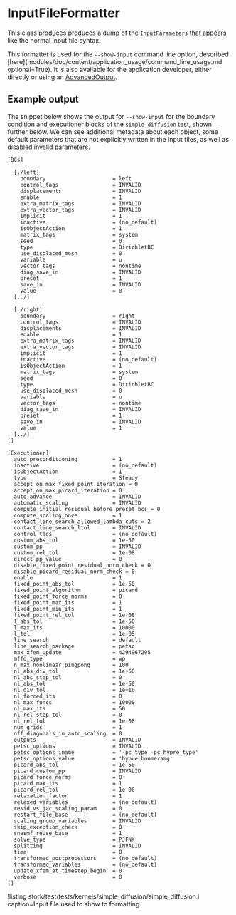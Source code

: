 # InputFileFormatter

This class produces produces a dump of the `InputParameters` that appears like the normal input
file syntax.

This formatter is used for the `--show-input` command line option, described
[here](modules/doc/content/application_usage/command_line_usage.md optional=True). It is also available for the
application developer, either directly or using an [AdvancedOutput](syntax/Outputs/index.md#advanced-output).

## Example output

The snippet below shows the output for `--show-input` for the boundary condition and executioner
blocks of the `simple_diffusion` test, shown further below. We can see additional metadata about each object,
some default parameters that are not explicitly written in the input files, as well as
disabled invalid parameters.

```
[BCs]

  [./left]
    boundary                     = left
    control_tags                 = INVALID
    displacements                = INVALID
    enable                       = 1
    extra_matrix_tags            = INVALID
    extra_vector_tags            = INVALID
    implicit                     = 1
    inactive                     = (no_default)
    isObjectAction               = 1
    matrix_tags                  = system
    seed                         = 0
    type                         = DirichletBC
    use_displaced_mesh           = 0
    variable                     = u
    vector_tags                  = nontime
    diag_save_in                 = INVALID
    preset                       = 1
    save_in                      = INVALID
    value                        = 0
  [../]

  [./right]
    boundary                     = right
    control_tags                 = INVALID
    displacements                = INVALID
    enable                       = 1
    extra_matrix_tags            = INVALID
    extra_vector_tags            = INVALID
    implicit                     = 1
    inactive                     = (no_default)
    isObjectAction               = 1
    matrix_tags                  = system
    seed                         = 0
    type                         = DirichletBC
    use_displaced_mesh           = 0
    variable                     = u
    vector_tags                  = nontime
    diag_save_in                 = INVALID
    preset                       = 1
    save_in                      = INVALID
    value                        = 1
  [../]
[]

[Executioner]
  auto_preconditioning           = 1
  inactive                       = (no_default)
  isObjectAction                 = 1
  type                           = Steady
  accept_on_max_fixed_point_iteration = 0
  accept_on_max_picard_iteration = 0
  auto_advance                   = INVALID
  automatic_scaling              = INVALID
  compute_initial_residual_before_preset_bcs = 0
  compute_scaling_once           = 1
  contact_line_search_allowed_lambda_cuts = 2
  contact_line_search_ltol       = INVALID
  control_tags                   = (no_default)
  custom_abs_tol                 = 1e-50
  custom_pp                      = INVALID
  custom_rel_tol                 = 1e-08
  direct_pp_value                = 0
  disable_fixed_point_residual_norm_check = 0
  disable_picard_residual_norm_check = 0
  enable                         = 1
  fixed_point_abs_tol            = 1e-50
  fixed_point_algorithm          = picard
  fixed_point_force_norms        = 0
  fixed_point_max_its            = 1
  fixed_point_min_its            = 1
  fixed_point_rel_tol            = 1e-08
  l_abs_tol                      = 1e-50
  l_max_its                      = 10000
  l_tol                          = 1e-05
  line_search                    = default
  line_search_package            = petsc
  max_xfem_update                = 4294967295
  mffd_type                      = wp
  n_max_nonlinear_pingpong       = 100
  nl_abs_div_tol                 = 1e+50
  nl_abs_step_tol                = 0
  nl_abs_tol                     = 1e-50
  nl_div_tol                     = 1e+10
  nl_forced_its                  = 0
  nl_max_funcs                   = 10000
  nl_max_its                     = 50
  nl_rel_step_tol                = 0
  nl_rel_tol                     = 1e-08
  num_grids                      = 1
  off_diagonals_in_auto_scaling  = 0
  outputs                        = INVALID
  petsc_options                  = INVALID
  petsc_options_iname            = '-pc_type -pc_hypre_type'
  petsc_options_value            = 'hypre boomeramg'
  picard_abs_tol                 = 1e-50
  picard_custom_pp               = INVALID
  picard_force_norms             = 0
  picard_max_its                 = 1
  picard_rel_tol                 = 1e-08
  relaxation_factor              = 1
  relaxed_variables              = (no_default)
  resid_vs_jac_scaling_param     = 0
  restart_file_base              = (no_default)
  scaling_group_variables        = INVALID
  skip_exception_check           = 0
  snesmf_reuse_base              = 1
  solve_type                     = PJFNK
  splitting                      = INVALID
  time                           = 0
  transformed_postprocessors     = (no_default)
  transformed_variables          = (no_default)
  update_xfem_at_timestep_begin  = 0
  verbose                        = 0
[]
```

!listing stork/test/tests/kernels/simple_diffusion/simple_diffusion.i caption=Input file used to show to formatting
